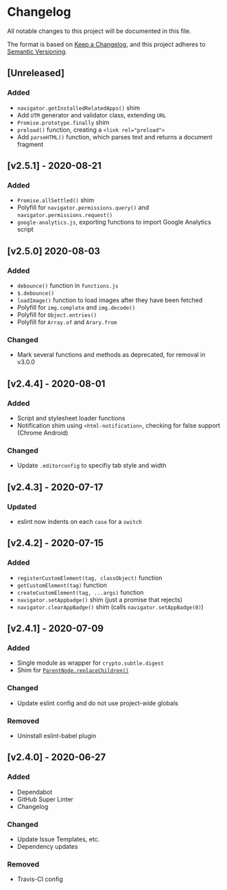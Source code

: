<!-- markdownlint-disable -->
# Changelog
All notable changes to this project will be documented in this file.

The format is based on [Keep a Changelog](https://keepachangelog.com/en/1.0.0/),
and this project adheres to [Semantic Versioning](https://semver.org/spec/v2.0.0.html).

## [Unreleased]

### Added
- `navigator.getInstalledRelatedApps()` shim
- Add `UTM` generator and validator class, extending `URL`
- `Promise.prototype.finally` shim
- `preload()` function, creating a `<link rel="preload">`
- Add `parseHTML()` function, which parses text and returns a document fragment

## [v2.5.1] - 2020-08-21

### Added
- `Promise.allSettled()` shim
- Polyfill for `navigator.permissions.query()` and `navigator.permissions.request()`
- `google-analytics.js`, exporting functions to import Google Analytics script

## [v2.5.0] 2020-08-03

### Added
- `debounce()` function in `functions.js`
- `$.debounce()`
- `loadImage()` function to load images after they have been fetched
- Polyfill for `img.complete` and `img.decode()`
- Polyfill for `Object.entries()`
- Polyfill for `Array.of` and `Arary.from`

### Changed
- Mark several functions and methods as deprecated, for removal in v3.0.0

## [v2.4.4] - 2020-08-01

### Added
- Script and stylesheet loader functions
- Notification shim using `<html-notification>`, checking for false support (Chrome Android)

### Changed
- Update `.editorconfig` to specifiy tab style and width

## [v2.4.3] - 2020-07-17

### Updated
- eslint now indents on each `case` for a `switch`

## [v2.4.2] - 2020-07-15

### Added
- `registerCustomElement(tag, classObject)` function
- `getCustomElement(tag)` function
- `createCustomElement(tag, ...args)` function
- `navigator.setAppbadge()` shim (just a promise that rejects)
- `navigator.clearAppBadge()` shim (calls `navigator.setAppBadge(0)`)

## [v2.4.1] - 2020-07-09

### Added
- Single module as wrapper for `crypto.subtle.digest`
- Shim for [`ParentNode.replaceChildren()`](https://developer.mozilla.org/en-US/docs/Web/API/ParentNode/replaceChildren)

### Changed
- Update eslint config and do not use project-wide globals

### Removed
- Uninstall eslint-babel plugin

## [v2.4.0] - 2020-06-27

### Added
- Dependabot
- GitHub Super Linter
- Changelog

### Changed
- Update Issue Templates, etc.
- Dependency updates

### Removed
- Travis-CI config
<!-- markdownlint-restore -->
